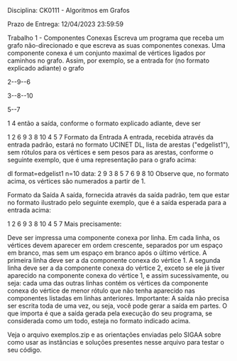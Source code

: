 Disciplina: CK0111 - Algoritmos em Grafos


Prazo de Entrega: 12/04/2023 23:59:59 

Trabalho 1 - Componentes Conexas
Escreva um programa que receba um grafo não-direcionado e que escreva as suas componentes conexas. Uma componente conexa é um conjunto maximal de vértices ligados por caminhos no grafo. Assim, por exemplo, se a entrada for (no formato explicado adiante) o grafo

2--9--6

3--8--10

5--7

1     4
então a saída, conforme o formato explicado adiante, deve ser

1
2 6 9
3 8 10
4
5 7
Formato da Entrada
A entrada, recebida através da entrada padrão, estará no formato UCINET DL, lista de arestas ("edgelist1"), sem rótulos para os vértices e sem pesos para as arestas, conforme o seguinte exemplo, que é uma representação para o grafo acima:

dl
format=edgelist1
n=10
data:
2 9
3 8
5 7
6 9
8 10
Observe que, no formato acima, os vértices são numerados a partir de 1.

Formato da Saída
A saída, fornecida através da saída padrão, tem que estar no formato ilustrado pelo seguinte exemplo, que é a saída esperada para a entrada acima:

1
2 6 9
3 8 10
4
5 7
Mais precisamente:

Deve ser impressa uma componente conexa por linha.
Em cada linha, os vértices devem aparecer em ordem crescente, separados por um espaço em branco, mas sem um espaço em branco após o último vértice.
A primeira linha deve ser a da componente conexa do vértice 1. A segunda linha deve ser a da componente conexa do vértice 2, exceto se ele já tiver aparecido na componente conexa do vértice 1, e assim sucessivamente, ou seja: cada uma das outras linhas contém os vértices da componente conexa do vértice de menor rótulo que não tenha aparecido nas componentes listadas em linhas anteriores.
Importante:
A saída não precisa ser escrita toda de uma vez, ou seja, você pode gerar a saída em partes. O que importa é que a saída gerada pela execução do seu programa, se considerada como um todo, esteja no formato indicado acima.

Veja o arquivo exemplos.zip e as orientações enviadas pelo SIGAA sobre como usar as instâncias e soluções presentes nesse arquivo para testar o seu código.